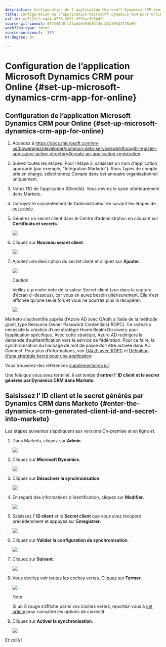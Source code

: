 ```yaml
---
description: Configuration de l’application Microsoft Dynamics CRM pour Online - Documents Marketo - Documentation du produit
title: Configuration de l’application Microsoft Dynamics CRM pour Online
exl-id: ec3123c9-e484-4736-9831-9559cc393bd9
source-git-commit: 577444d0fc23a436494e8314dd24a59434476a99
workflow-type: tm+mt
source-wordcount: '379'
ht-degree: 0%

---
```


# Configuration de l’application Microsoft Dynamics CRM pour Online {#set-up-microsoft-dynamics-crm-app-for-online}

## Configuration de l’application Microsoft Dynamics CRM pour Online {#set-up-microsoft-dynamics-crm-app-for-online}

1. Accédez à https://docs.microsoft.com/en-us/powerapps/developer/common-data-service/walkthrough-register-app-azure-active-directory#create-an-application-registration.

1. Suivez toutes les étapes. Pour l’étape 3, saisissez un nom d’application approprié (par exemple, &quot;Intégration Marketo&quot;). Sous Types de compte pris en charge, sélectionnez Compte dans cet annuaire organisationnel uniquement.

1. Notez l’ID de l’application (ClientId). Vous devrez le saisir ultérieurement dans Marketo.

1. Octroyez le consentement de l’administrateur en suivant les étapes de [cet article](/help/marketo/product-docs/crm-sync/microsoft-dynamics-sync/sync-setup/set-up-oauth-authentication-for-dynamics/grant-consent-for-client-id-and-app-registration.md).

1. Générez un secret client dans le Centre d’administration en cliquant sur **Certificats et secrets**.

   ![](assets/set-up-microsoft-dynamics-crm-app-for-online-1.png)

1. Cliquez sur **Nouveau secret client**.

   ![](assets/set-up-microsoft-dynamics-crm-app-for-online-2.png)

1. Ajoutez une description du secret client et cliquez sur **Ajouter**.

   ![](assets/set-up-microsoft-dynamics-crm-app-for-online-3.png)

   >[!CAUTION]
   >
   >Veillez à prendre note de la valeur Secret client (vue dans la capture d’écran ci-dessous), car vous en aurez besoin ultérieurement. Elle n’est affichée qu’une seule fois et vous ne pourrez plus la récupérer.

   ![](assets/set-up-microsoft-dynamics-crm-app-for-online-4.png)

Marketo s’authentifie auprès d’Azure AD avec OAuth à l’aide de la méthode grant_type Resource Owner Password Credentials( ROPC). Ce scénario nécessite la création d’une stratégie Home Realm Discovery pour l’application spécifique. Avec cette stratégie, Azure AD redirigera la demande d’authentification vers le service de fédération. Pour ce faire, la synchronisation du hachage de mot de passe doit être activée dans AD Connect. Pour plus d’informations, voir [OAuth avec ROPC](https://docs.microsoft.com/en-us/azure/active-directory/develop/v2-oauth-ropc) et [Définition d’une stratégie tierce pour une application](https://docs.microsoft.com/en-us/azure/active-directory/manage-apps/configure-authentication-for-federated-users-portal#example-set-an-hrd-policy-for-an-application).

Vous trouverez des références [supplémentaires ici](https://docs.microsoft.com/en-us/azure/active-directory/reports-monitoring/concept-all-sign-ins#:~:text=Interactive%20user%20sign%2Dins%20are,as%20the%20Microsoft%20Authenticator%20app.&amp;text=This%20report%20else%20include%20federated,are%20federated%20to%20Azure%20AD.).

Une fois que vous avez terminé, il est temps d’**entrer l’ ID client et le secret générés par Dynamics CRM dans Marketo**.

## Saisissez l’ ID client et le secret générés par Dynamics CRM dans Marketo {#enter-the-dynamics-crm-generated-client-id-and-secret-into-marketo}

Les étapes suivantes s’appliquent aux versions On-premise et en ligne _et_.

1. Dans Marketo, cliquez sur **Admin**.

   ![](assets/set-up-microsoft-dynamics-crm-app-for-online-5.png)

1. Cliquez sur **Microsoft Dynamics**.

   ![](assets/set-up-microsoft-dynamics-crm-app-for-online-6.png)

1. Cliquez sur **Désactiver la synchronisation**.

   ![](assets/set-up-microsoft-dynamics-crm-app-for-online-7.png)

1. En regard des informations d’identification, cliquez sur **Modifier**.

   ![](assets/set-up-microsoft-dynamics-crm-app-for-online-8.png)

1. Saisissez l’ **ID client** et le **Secret client** que vous avez récupéré précédemment et appuyez sur **Enregistrer**.

   ![](assets/set-up-microsoft-dynamics-crm-app-for-online-9.png)

1. Cliquez sur **Valider la configuration de synchronisation**.

   ![](assets/set-up-microsoft-dynamics-crm-app-for-online-10.png)

1. Cliquez sur **Suivant**.

   ![](assets/set-up-microsoft-dynamics-crm-app-for-online-11.png)

1. Vous devriez voir toutes les coches vertes. Cliquez sur **Fermer**.

   ![](assets/set-up-microsoft-dynamics-crm-app-for-online-12.png)

   >[!NOTE]
   >
   >Si un X rouge s’affiche parmi vos coches vertes, reportez-vous à [cet article](/help/marketo/product-docs/crm-sync/microsoft-dynamics-sync/sync-setup/validate-microsoft-dynamics-sync/fix-dynamics-validation-sync-issues.md) pour connaître les options de correctif.

1. Cliquez sur **Activer la synchronisation**.

   ![](assets/set-up-microsoft-dynamics-crm-app-for-online-13.png)

Et voilà !
